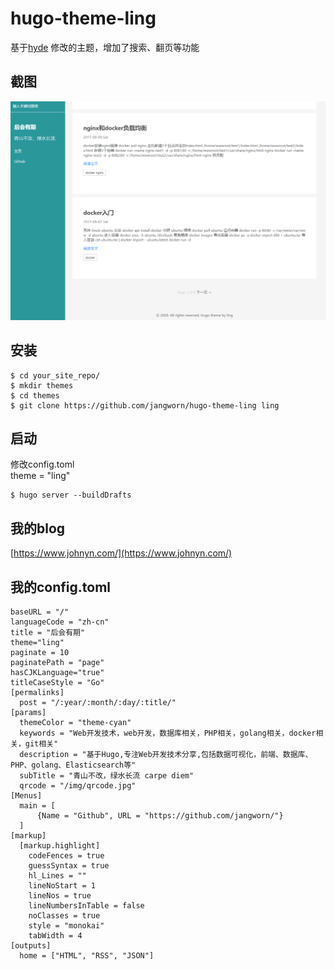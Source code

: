 # hugo-theme-ling
基于[hyde](https://github.com/spf13/hyde) 修改的主题，增加了搜索、翻页等功能

## 截图
![theme](images/theme.png)

## 安装
```
$ cd your_site_repo/
$ mkdir themes
$ cd themes
$ git clone https://github.com/jangworn/hugo-theme-ling ling

```
## 启动
修改config.toml   
theme = "ling"
```
$ hugo server --buildDrafts
```
## 我的blog
[https://www.johnyn.com/](https://www.johnyn.com/)

## 我的config.toml
```
baseURL = "/"
languageCode = "zh-cn"
title = "后会有期"
theme="ling"
paginate = 10
paginatePath = "page"
hasCJKLanguage="true"
titleCaseStyle = "Go"
[permalinks]
  post = "/:year/:month/:day/:title/"
[params]
  themeColor = "theme-cyan"
  keywords = "Web开发技术，web开发，数据库相关，PHP相关，golang相关，docker相关，git相关"
  description = "基于Hugo,专注Web开发技术分享,包括数据可视化，前端、数据库、PHP、golang、Elasticsearch等"
  subTitle = "青山不改，绿水长流 carpe diem"
  qrcode = "/img/qrcode.jpg"
[Menus]
  main = [
      {Name = "Github", URL = "https://github.com/jangworn/"}
  ]
[markup]
  [markup.highlight]
    codeFences = true
    guessSyntax = true
    hl_Lines = ""
    lineNoStart = 1
    lineNos = true
    lineNumbersInTable = false
    noClasses = true
    style = "monokai"
    tabWidth = 4
[outputs]
  home = ["HTML", "RSS", "JSON"]

```